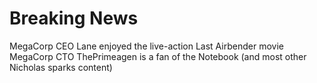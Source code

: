 # Breaking News

MegaCorp CEO Lane enjoyed the live-action Last Airbender movie
MegaCorp CTO ThePrimeagen is a fan of the Notebook (and most other Nicholas sparks content)
